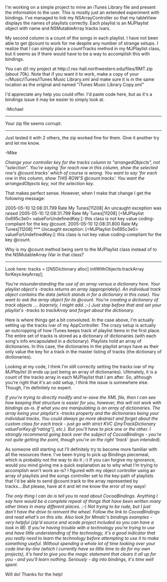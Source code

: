 

I'm working on a simple project to mine an iTunes Library file and present the information to the user.  This is mostly just an extended experiment with bindings.  I've managed to link my NSArrayController so that my tableView displays the names of playlists correctly.  Each playlist is an MJPlaylist object with name and NSMutableArray tracks ivars.  

My second column is a count of the songs in each playlist.  I have not been able to get @count to work for me despite any number of strange setups.  I realize that I can simply place a countTracks method in my MJPlaylist class, but it seems as if there would have to be a way to accomplish this with bindings.

You can d/l my project at http://.res-hall.northwestern.edu/files/RMT.zip (about 70k).  Note that if you want it to work, make a copy of your ~/Music/iTunes/iTunes Music Library.xml and make sure it is in the same location as the original and named "iTunes Music Library Copy.xml"

I'd appreciate any help you could offer.  I'd paste code here, but as it's a bindings issue it may be easier to simply look at.

-Michael

----

Your zip file seems corrupt.

----

Just tested it with 2 others, the zip worked fine for them.  Give it another try and let me know.

-Mike

*Change your controller key for the tracks column to "arrangedObjects", not "selection". You're saying 'for reach row in this column, show the selected row's @count.tracks' which of course is wrong. You want to say 'for each row in this column, show THIS ROW'S @count.tracks'. You want the arrangedObjects key, not the selection key.*

That makes perfect sense.  However, when I make that change I get the following message:

    
2005-05-10 12:08:31.799 Rate My Tunes[11208] An uncaught exception was raised
2005-05-10 12:08:31.799 Rate My Tunes[11208] [<MJPlaylist 0x695c3e0> valueForUndefinedKey:]: this class is not key value coding-compliant for the key @count.
2005-05-10 12:08:31.800 Rate My Tunes[11208] *** Uncaught exception: <NSUnknownKeyException> [<MJPlaylist 0x695c3e0> valueForUndefinedKey:]: this class is not key value coding-compliant for the key @count.


Why is my @count method being sent to the MJPlaylist class instead of to the NSMutableArray iVar in that class?

----

Look here:     tracks = [[NSDictionary alloc] initWithObjects:trackArray forKeys:keyArray]; 

*You're misunderstanding the use of an array versus a dictionary here. Your playlist object's     -tracks returns an array (appropriately). An individual track object contains the data (which stands in for a dictionary in this case). You want to ask the array object for its @count. You're creating a *dictionary* of track objects .... bizarrely, I might add. ;-)  Just stop before that and set your playlist's -tracks to trackArray and forget about the dictionary.*

Here is where things get a bit convoluted.  In the case above, I'm actually setting up the tracks ivar of my AppController.  The crazy setup is actually an outcropping of how iTunes keeps track of playlist items in the first place.  The entire set of tracks is stored as a dictionary of dictionaries (with each song's info encapsulated in a dictionary).  Playlists hold an array of dictionaries.  In this case, the dictionaries in the playlist arrays have as their only value the key for a track in the master listing of tracks (the dictionary of dictionaries).  

Looking at my code, I think I'm still correctly setting the tracks ivar of my *MJPlaylist* (it ends up just being an array of dictionaries).  Ultimately, it is a count of the tracks array in each MJPlaylist that I am after.  So, although you're right that it's an odd setup, I think the issue is somewhere else.  Though, I'm definitely no expert.

*If you're trying to directly modify and re-save the XML file, then I can see how keeping that structure is easier for you, however, this will *not* work with bindings as-is. If what you are manipulating is an array of dictionaries. The array being your playlist's -tracks property and the dictionaries being your individual tracks. You could always go more abstract and forget about the custom class for each track - just go with strict KVC ([myTrackDictionary valueForKey:@"rating"], etc.). But you'll have to pick one or the other. I *strongly* recommend going back over the subject of CocoaBindings - you're not quite getting the point, though you're on the right 'track' (pun intended).*

As someone still starting out I'll definitely try to become more familiar with all the resources there.  I've been trying to pick up Bindings piecemeal, which is probably not the way to do it ;-)  If you can forgive my ignorance, would you mind giving me a quick explanation as to why what I'm trying to accomplish won't work as-is?  I figured with my object controller using an array of playlists and the songs controller set to the key-path of playlists that I'd be able to send @count.track to the array represented by tracks....But please, have at it and let me know the error of my ways!

*The only thing I can do is tell you to read about CocoaBindings. Anything I say here would be a complete repeat of things that have been written many other times in many different places. ;-) Not trying to be rude, but I just don't have the drive to reinvent the wheel. Follow the link to CocoaBindings and read what's on this site. Also look for Mmalc's bindings examples - very helpful (zip'd source and xcode project included so you can have a look in IB). If you're having trouble with a technology you're trying to use and have little understanding of the technology, it's a good indicator that you really need to learn the technology before attempting to use it to make something useful. Without spending a whole lot of time looking over your code line-by-line (which I currently have so little time to do for my own projects), it's hard to give you the magic statement that clears it all up for you - and you'll learn nothing. Seriously - dig into bindings, it's time well spent.*

Will do!  Thanks for the help!
